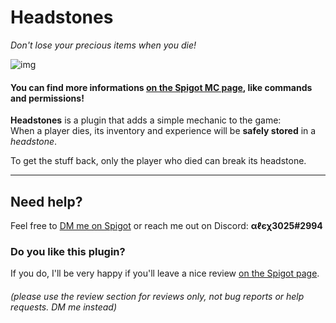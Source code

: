 # Headstones
_Don't lose your precious items when you die!_

![img](https://i.imgur.com/APOieA9.png)

#### You can find more informations [on the Spigot MC page](https://www.spigotmc.org/resources/headstones.105462/), like commands and permissions!

**Headstones** is a plugin that adds a simple mechanic to the game:
<br>
When a player dies, its inventory and experience will be **safely stored** in a _headstone_.

To get the stuff back, only the player who died can break its headstone.

---

## Need help?
Feel free to [DM me on Spigot](https://www.spigotmc.org/conversations/add?to=alex3025) or reach me out on Discord: **αℓєχ3025#2994**


### Do you like this plugin?
If you do, I'll be very happy if you'll leave a nice review [on the Spigot page](https://www.spigotmc.org/resources/headstones.105462/).

###### (please use the review section for reviews only, not bug reports or help requests. DM me instead)
